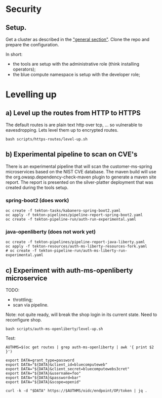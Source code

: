 # Security

## Setup.

Get a cluster as described in the ["general section"](../general/README.MD).
Clone the repo and prepare the configuration.

In short:
- the tools are setup with the administrative role (think installing operators);
- the blue compute namespace is setup with the developer role;


# Levelling up

## a) Level up the routes from HTTP to HTTPS

The default routes is are plain text http over tcp, ... so vulnerable to eavesdropping. Lets level them up to encrypted routes. 

    bash scripts/https-routes/level-up.sh

## b) Experimental pipeline to scan on CVE's

There is an experimental pipeline that will scan the customer-ms-spring microservices based on the NIST CVE database. The maven build will use the org.owasp.dependency-check-maven plugin to generate a maven site report. The report is presented on the silver-platter deployment that was created during the tools setup.

### spring-boot2 (does work)

    oc create -f tekton-tasks/kabanero-spring-boot2.yaml
    oc apply -f tekton-pipelines/pipeline-report-spring-boot2.yaml
    oc create -f tekton-pipeline-run/auth-run-experimental.yaml

### java-openliberty (does not work yet)

    oc create -f tekton-pipelines/pipeline-report-java-liberty.yaml 
    oc apply -f tekton-resources/auth-ms-liberty-resources-fork.yaml
    # oc create -f tekton-pipeline-run/auth-ms-liberty-run-experimental.yaml 

## c) Experiment with auth-ms-openliberty microservice

TODO:
- throttling;
- scan via pipeline.

Note: not quite ready, will break the shop login in its current state. Need to reconfigure shop.

    bash scripts/auth-ms-openliberty/level-up.sh 

Test:

    AUTHMS=$(oc get routes | grep auth-ms-openliberty | awk '{ print $2 }')

    export DATA=grant_type=password
    export DATA="${DATA}&client_id=bluecomputeweb"
    export DATA="${DATA}&client_secret=bluecomputewebs3cret"
    export DATA="${DATA}&username=foo"
    export DATA="${DATA}&password=bar"
    export DATA="${DATA}&scope=openid"

    curl -k -d "$DATA" https://$AUTHMS/oidc/endpoint/OP/token | jq .
